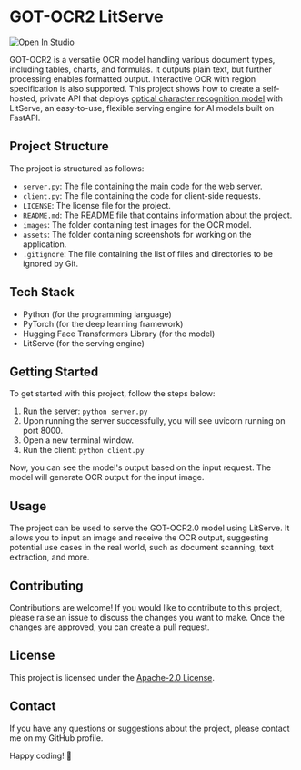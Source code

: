 # GOT-OCR2 LitServe

[![Open In Studio](https://pl-bolts-doc-images.s3.us-east-2.amazonaws.com/app-2/studio-badge.svg)](https://lightning.ai/sitammeur/studios/deploy-got-ocr2-model)

GOT-OCR2 is a versatile OCR model handling various document types, including tables, charts, and formulas. It outputs plain text, but further processing enables formatted output. Interactive OCR with region specification is also supported. This project shows how to create a self-hosted, private API that deploys [optical character recognition model](https://huggingface.co/stepfun-ai/GOT-OCR-2.0-hf) with LitServe, an easy-to-use, flexible serving engine for AI models built on FastAPI.

## Project Structure

The project is structured as follows:

- `server.py`: The file containing the main code for the web server.
- `client.py`: The file containing the code for client-side requests.
- `LICENSE`: The license file for the project.
- `README.md`: The README file that contains information about the project.
- `images`: The folder containing test images for the OCR model.
- `assets`: The folder containing screenshots for working on the application.
- `.gitignore`: The file containing the list of files and directories to be ignored by Git.

## Tech Stack

- Python (for the programming language)
- PyTorch (for the deep learning framework)
- Hugging Face Transformers Library (for the model)
- LitServe (for the serving engine)

## Getting Started

To get started with this project, follow the steps below:

1. Run the server: `python server.py`
2. Upon running the server successfully, you will see uvicorn running on port 8000.
3. Open a new terminal window.
4. Run the client: `python client.py`

Now, you can see the model's output based on the input request. The model will generate OCR output for the input image.

## Usage

The project can be used to serve the GOT-OCR2.0 model using LitServe. It allows you to input an image and receive the OCR output, suggesting potential use cases in the real world, such as document scanning, text extraction, and more.

## Contributing

Contributions are welcome! If you would like to contribute to this project, please raise an issue to discuss the changes you want to make. Once the changes are approved, you can create a pull request.

## License

This project is licensed under the [Apache-2.0 License](LICENSE).

## Contact

If you have any questions or suggestions about the project, please contact me on my GitHub profile.

Happy coding! 🚀
